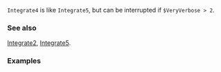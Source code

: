 `Integrate4` is like `Integrate5`, but can be interrupted if `$VeryVerbose > 2`.

### See also

[Integrate2](Integrate2), [Integrate5](Integrate5).

### Examples
